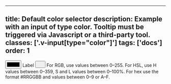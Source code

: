 <!--
 *              © 2025 Visa
 *
 * Licensed under the Apache License, Version 2.0 (the "License");
 * you may not use this file except in compliance with the License.
 * You may obtain a copy of the License at
 *
 *         http://www.apache.org/licenses/LICENSE-2.0
 *
 * Unless required by applicable law or agreed to in writing, software
 * distributed under the License is distributed on an "AS IS" BASIS,
 * WITHOUT WARRANTIES OR CONDITIONS OF ANY KIND, either express or implied.
 * See the License for the specific language governing permissions and
 * limitations under the License.
 *
 -->
---
title: Default color selector
description: Example with an input of type color. Tooltip must be triggered via Javascript or a third-party tool.
classes: ['.v-input[type="color"]']
tags: ['docs']
order: 1
---
<!-- Tooltip is hidden by default. In order to be visible, the tooltip must be triggered via Javascript or a third-party tool. -->
<div class="v-flex v-gap-6 v-align-items-center v-flex-wrap">
  <input 
    class="v-flex v-input v-flex-grow-0"
    type="color"
    id="default-color-selector-input"
    aria-describedby="default-a11y-color-tooltip"
  />
  <label class="v-label" for="default-color-selector-input">Label</label>
  <button 
    class="v-button v-button-icon v-button-small v-button-tertiary"
    type="button" 
    aria-label="Color selector accessibility information"
    aria-describedby="default-a11y-color-tooltip" >
    <svg class="v-icon v-icon-visa v-icon-tiny" height="16" viewbox="0 0 16 16" width="16">
      <use href="#visa-accessibility-tiny"></use></svg>
  </button>
  <span class="v-tooltip v-surface v-sr" id="default-a11y-color-tooltip">For RGB, use values between 0–255. For HSL, use H values between 0–359, S and L values between 0–100%. For hex use the format #RRGGBB and values between 0–9 or A–F.</span>
</div>